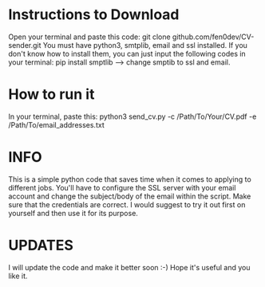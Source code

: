 # Instructions to Download
Open your terminal and paste this code: git clone github.com/fen0dev/CV-sender.git
You must have python3, smtplib, email and ssl installed. If you don't know how to install them, you can just input the following codes in your terminal: pip install smptlib --> change smptib to ssl and email.

# How to run it
In your terminal, paste this: python3 send_cv.py -c /Path/To/Your/CV.pdf -e /Path/To/email_addresses.txt

# INFO
This is a simple python code that saves time when it comes to applying to different jobs.
You'll have to configure the SSL server with your email account and change the subject/body of the email within the script.
Make sure that the credentials are correct. I would suggest to try it out first on yourself and then use it for its purpose.

# UPDATES
I will update the code and make it better soon :-) Hope it's useful and you like it.
